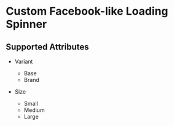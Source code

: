 # Custom Facebook-like Loading Spinner

## Supported Attributes
* Variant
  * Base
  * Brand

* Size
  * Small
  * Medium
  * Large